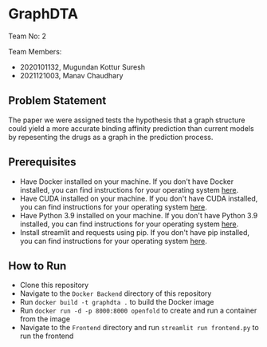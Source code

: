 # GraphDTA

Team No: 2

Team Members:
- 2020101132, Mugundan Kottur Suresh
- 2021121003, Manav Chaudhary

## Problem Statement

The paper we were assigned tests the hypothesis that a graph structure could yield a more accurate binding affinity prediction than current models by repesenting the drugs as a graph in the prediction process.

## Prerequisites

- Have Docker installed on your machine. If you don't have Docker installed, you can find instructions for your operating system [here](https://docs.docker.com/install/).
- Have CUDA installed on your machine. If you don't have CUDA installed, you can find instructions for your operating system [here](https://developer.nvidia.com/cuda-downloads).
- Have Python 3.9 installed on your machine. If you don't have Python 3.9 installed, you can find instructions for your operating system [here](https://www.python.org/downloads/).
- Install streamlit and requests using pip. If you don't have pip installed, you can find instructions for your operating system [here](https://pip.pypa.io/en/stable/installing/).

## How to Run

- Clone this repository
- Navigate to the `Docker Backend` directory of this repository
- Run `docker build -t graphdta .` to build the Docker image
- Run `docker run -d -p 8000:8000 openfold` to create and run a container from the image
- Navigate to the `Frontend` directory and run `streamlit run frontend.py` to run the frontend